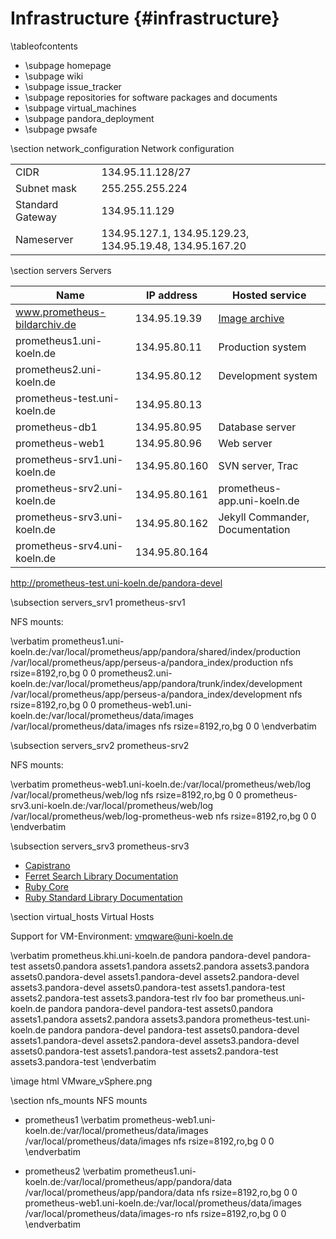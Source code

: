 Infrastructure    {#infrastructure}
==============

\tableofcontents

  - \subpage homepage
  - \subpage wiki
  - \subpage issue_tracker
  - \subpage repositories for software packages and documents
  - \subpage virtual_machines
  - \subpage pandora_deployment
  - \subpage pwsafe

\section network_configuration Network configuration

|  |  |
|------------------|------------------|
| CIDR             | 134.95.11.128/27 |
| Subnet mask      | 255.255.255.224  |
| Standard Gateway | 134.95.11.129    |
| Nameserver       | 134.95.127.1, 134.95.129.23, 134.95.19.48, 134.95.167.20 |


\section servers Servers

| Name                         | IP address    | Hosted service              |
|------------------------------|---------------|-----------------------------|
| www.prometheus-bildarchiv.de | 134.95.19.39  | [Image archive](http://www.prometheus-bildarchiv.de) |
| prometheus1.uni-koeln.de     | 134.95.80.11  | Production system               |
| prometheus2.uni-koeln.de     | 134.95.80.12  | Development system              |
| prometheus-test.uni-koeln.de | 134.95.80.13  |                                 |
| prometheus-db1               | 134.95.80.95  | Database server                 |
| prometheus-web1              | 134.95.80.96  | Web server                      |
| prometheus-srv1.uni-koeln.de | 134.95.80.160 | SVN server, Trac                |
| prometheus-srv2.uni-koeln.de | 134.95.80.161 | prometheus-app.uni-koeln.de     |
| prometheus-srv3.uni-koeln.de | 134.95.80.162 | Jekyll Commander, Documentation |
| prometheus-srv4.uni-koeln.de | 134.95.80.164 |                                 |

http://prometheus-test.uni-koeln.de/pandora-devel

\subsection servers_srv1 prometheus-srv1

NFS mounts:

\verbatim
prometheus1.uni-koeln.de:/var/local/prometheus/app/pandora/shared/index/production /var/local/prometheus/app/perseus-a/pandora_index/production nfs rsize=8192,ro,bg 0 0
prometheus2.uni-koeln.de:/var/local/prometheus/app/pandora/trunk/index/development /var/local/prometheus/app/perseus-a/pandora_index/development nfs rsize=8192,ro,bg 0 0
prometheus-web1.uni-koeln.de:/var/local/prometheus/data/images /var/local/prometheus/data/images nfs rsize=8192,ro,bg 0 0
\endverbatim

\subsection servers_srv2 prometheus-srv2

NFS mounts:

\verbatim
prometheus-web1.uni-koeln.de:/var/local/prometheus/web/log /var/local/prometheus/web/log nfs rsize=8192,ro,bg 0 0
prometheus-srv3.uni-koeln.de:/var/local/prometheus/web/log /var/local/prometheus/web/log-prometheus-web nfs rsize=8192,ro,bg 0 0
\endverbatim

\subsection servers_srv3 prometheus-srv3

 - [Capistrano](http://prometheus-srv3.uni-koeln.de/ruby-doc/capistrano)
 - [Ferret Search Library Documentation](http://prometheus-srv3.uni-koeln.de/ruby-doc/ferret)
 - [Ruby Core](http://prometheus-srv3.uni-koeln.de/ruby-doc/core)
 - [Ruby Standard Library Documentation](http://prometheus-srv3.uni-koeln.de/ruby-doc/core)

\section virtual_hosts Virtual Hosts

Support for VM-Environment: vmqware@uni-koeln.de

\verbatim
    prometheus.khi.uni-koeln.de
        pandora
        pandora-devel
        pandora-test
        assets0.pandora
        assets1.pandora
        assets2.pandora
        assets3.pandora
        assets0.pandora-devel
        assets1.pandora-devel
        assets2.pandora-devel
        assets3.pandora-devel
        assets0.pandora-test
        assets1.pandora-test
        assets2.pandora-test
        assets3.pandora-test
        rlv
        foo
        bar
    prometheus.uni-koeln.de
        pandora
        pandora-devel
        pandora-test
        assets0.pandora
        assets1.pandora
        assets2.pandora
        assets3.pandora
    prometheus-test.uni-koeln.de
        pandora
        pandora-devel
        pandora-test
        assets0.pandora-devel
        assets1.pandora-devel
        assets2.pandora-devel
        assets3.pandora-devel
        assets0.pandora-test
        assets1.pandora-test
        assets2.pandora-test
        assets3.pandora-test
\endverbatim

\image html VMware_vSphere.png

\section nfs_mounts NFS mounts

 - prometheus1
 \verbatim
prometheus-web1.uni-koeln.de:/var/local/prometheus/data/images /var/local/prometheus/data/images nfs rsize=8192,ro,bg 0 0
 \endverbatim

 - prometheus2
 \verbatim
prometheus1.uni-koeln.de:/var/local/prometheus/app/pandora/data /var/local/prometheus/app/pandora/data nfs rsize=8192,ro,bg 0 0
prometheus-web1.uni-koeln.de:/var/local/prometheus/data/images /var/local/prometheus/data/images-ro nfs rsize=8192,ro,bg 0 0
 \endverbatim

